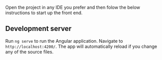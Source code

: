 Open the project in any IDE you prefer and then folow the below instructions to start up the front end.

## Development server

Run `ng serve` to run the Angular application. Navigate to `http://localhost:4200/`. The app will automatically reload if you change any of the source files.
